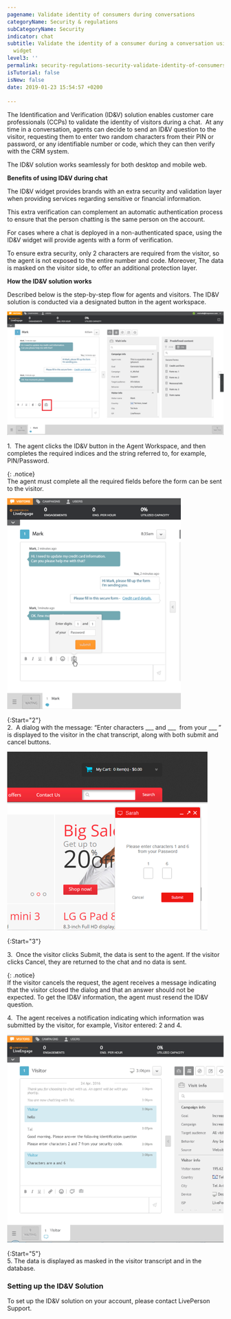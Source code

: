 ```yaml
---
pagename: Validate identity of consumers during conversations
categoryName: Security & regulations
subCategoryName: Security
indicator: chat
subtitle: Validate the identity of a consumer during a conversation using the ID&V
  widget
level3: ''
permalink: security-regulations-security-validate-identity-of-consumers-during-conversations.html
isTutorial: false
isNew: false
date: 2019-01-23 15:54:57 +0200

---
```

The Identification and Verification (ID&V) solution enables customer care professionals (CCPs) to validate the identity of visitors during a chat.  At any time in a conversation, agents can decide to send an ID&V question to the visitor, requesting them to enter two random characters from their PIN or password, or any identifiable number or code, which they can then verify with the CRM system.

The ID&V solution works seamlessly for both desktop and mobile web.

**Benefits of using ID&V during chat**

The ID&V widget provides brands with an extra security and validation layer when providing services regarding sensitive or financial information.

This extra verification can complement an automatic authentication process to ensure that the person chatting is the same person on the account.

For cases where a chat is deployed in a non-authenticated space, using the ID&V widget will provide agents with a form of verification.

To ensure extra security, only 2 characters are required from the visitor, so the agent is not exposed to the entire number and code. Moreover, The data is masked on the visitor side, to offer an additional protection layer.

**How the ID&V solution works**

Described below is the step-by-step flow for agents and visitors. The ID&V solution is conducted via a designated button in the agent workspace.

![](/img/IDV1.png)

1\.  The agent clicks the ID&V button in the Agent Workspace, and then completes the required indices and the string referred to, for example, PIN/Password.

{: .notice}  
The agent must complete all the required fields before the form can be sent to the visitor.

![](/img/IDV2.png)

{:Start="2"}  
2\.  A dialog with the message: “Enter characters ___ and ___  from your ___ ” is displayed to the visitor in the chat transcript, along with both submit and cancel buttons.

![](/img/IDV3.png)

{:Start="3"}

3\.  Once the visitor clicks Submit, the data is sent to the agent. If the visitor clicks Cancel, they are returned to the chat and no data is sent.

{: .notice}  
If the visitor cancels the request, the agent receives a message indicating that the visitor closed the dialog and that an answer should not be expected. To get the ID&V information, the agent must resend the ID&V question.

4\.  The agent receives a notification indicating which information was submitted by the visitor, for example, Visitor entered: 2 and 4.

![](/img/IDV4.png)

{:Start="5"}  
5\. The data is displayed as masked in the visitor transcript and in the database.

### Setting up the ID&V Solution

To set up the ID&V solution on your account, please contact LivePerson Support.
